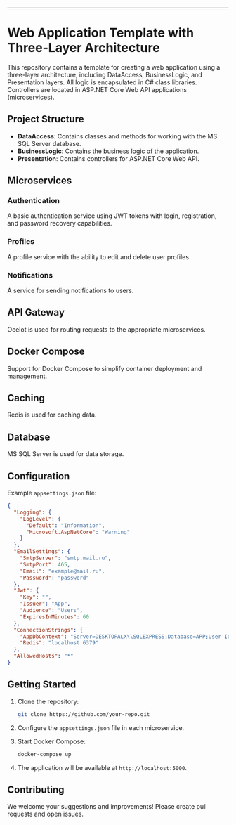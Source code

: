  
---

# Web Application Template with Three-Layer Architecture

This repository contains a template for creating a web application using a three-layer architecture, including DataAccess, BusinessLogic, and Presentation layers. All logic is encapsulated in C# class libraries. Controllers are located in ASP.NET Core Web API applications (microservices).

## Project Structure

- **DataAccess**: Contains classes and methods for working with the MS SQL Server database.
- **BusinessLogic**: Contains the business logic of the application.
- **Presentation**: Contains controllers for ASP.NET Core Web API.

## Microservices

### Authentication

A basic authentication service using JWT tokens with login, registration, and password recovery capabilities.

### Profiles

A profile service with the ability to edit and delete user profiles.

### Notifications

A service for sending notifications to users.

## API Gateway

Ocelot is used for routing requests to the appropriate microservices.

## Docker Compose

Support for Docker Compose to simplify container deployment and management.

## Caching

Redis is used for caching data.

## Database

MS SQL Server is used for data storage.

## Configuration

Example `appsettings.json` file:

```json
{
  "Logging": {
    "LogLevel": {
      "Default": "Information",
      "Microsoft.AspNetCore": "Warning"
    }
  },
  "EmailSettings": {
    "SmtpServer": "smtp.mail.ru",
    "SmtpPort": 465,
    "Email": "example@mail.ru",
    "Password": "password"
  },
  "Jwt": {
    "Key": "",
    "Issuer": "App",
    "Audience": "Users",
    "ExpiresInMinutes": 60
  },
  "ConnectionStrings": {
    "AppDbContext": "Server=DESKTOPALX\\SQLEXPRESS;Database=APP;User Id=sa;Password=sa;TrustServerCertificate=true;",
    "Redis": "localhost:6379"
  },
  "AllowedHosts": "*"
}
```

## Getting Started

1. Clone the repository:
   ```sh
   git clone https://github.com/your-repo.git
   ```

2. Configure the `appsettings.json` file in each microservice.

3. Start Docker Compose:
   ```sh
   docker-compose up
   ```

4. The application will be available at `http://localhost:5000`.

## Contributing

We welcome your suggestions and improvements! Please create pull requests and open issues.
  
